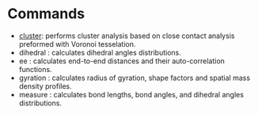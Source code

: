 Commands
========

- [cluster](./cluster.md): performs cluster analysis based on close contact analysis preformed with Voronoi tesselation.
- dihedral : calculates dihedral angles distributions.
- ee : calculates end-to-end distances and their auto-correlation functions.
- gyration : calculates radius of gyration, shape factors and spatial mass density profiles.
- measure : calculates bond lengths, bond angles, and dihedral angles distributions.
